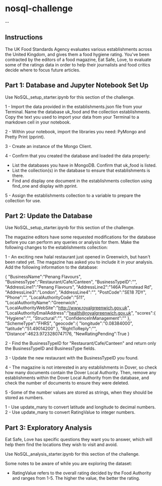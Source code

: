 # nosql-challenge
--


Instructions
--
The UK Food Standards Agency evaluates various establishments across the United Kingdom, and gives them a food hygiene rating. You've been contracted by the editors of a food magazine, Eat Safe, Love, to evaluate some of the ratings data in order to help their journalists and food critics decide where to focus future articles.

Part 1: Database and Jupyter Notebook Set Up
--
Use NoSQL_setup_starter.ipynb for this section of the challenge.

 1 - Import the data provided in the establishments.json file from your Terminal. Name the database uk_food and the collection establishments. Copy the text you used to import your data from your Terminal to a markdown cell in your notebook.

 2 - Within your notebook, import the libraries you need: PyMongo and Pretty Print (pprint).

 3 - Create an instance of the Mongo Client.

 4 - Confirm that you created the database and loaded the data properly:

   - List the databases you have in MongoDB. Confirm that uk_food is listed.  
   - List the collection(s) in the database to ensure that establishments is there.
   - Find and display one document in the establishments collection using find_one and display with pprint.
     
 5 - Assign the establishments collection to a variable to prepare the collection for use.

 Part 2: Update the Database
 --
Use NoSQL_setup_starter.ipynb for this section of the challenge.

The magazine editors have some requested modifications for the database before you can perform any queries or analysis for them. Make the following changes to the establishments collection:

 1 - An exciting new halal restaurant just opened in Greenwich, but hasn't been rated yet. The magazine has asked you to include it in your analysis. Add the following information to the database:

{
    "BusinessName":"Penang Flavours",
    "BusinessType":"Restaurant/Cafe/Canteen",
    "BusinessTypeID":"",
    "AddressLine1":"Penang Flavours",
    "AddressLine2":"146A Plumstead Rd",
    "AddressLine3":"London",
    "AddressLine4":"",
    "PostCode":"SE18 7DY",
    "Phone":"",
    "LocalAuthorityCode":"511",
    "LocalAuthorityName":"Greenwich",
    "LocalAuthorityWebSite":"http://www.royalgreenwich.gov.uk",
    "LocalAuthorityEmailAddress":"health@royalgreenwich.gov.uk",
    "scores":{
        "Hygiene":"",
        "Structural":"",
        "ConfidenceInManagement":""
    },
    "SchemeType":"FHRS",
    "geocode":{
        "longitude":"0.08384000",
        "latitude":"51.49014200"
    },
    "RightToReply":"",
    "Distance":4623.9723280747176,
    "NewRatingPending":True
}

 2 - Find the BusinessTypeID for "Restaurant/Cafe/Canteen" and return only the BusinessTypeID and BusinessType fields.

 3 - Update the new restaurant with the BusinessTypeID you found.

 4 - The magazine is not interested in any establishments in Dover, so check how many documents contain the Dover Local Authority. Then, remove any establishments within the Dover Local Authority from the database, and check the number of documents to ensure they were deleted.

 5 -Some of the number values are stored as strings, when they should be stored as numbers.

   1 - Use update_many to convert latitude and longitude to decimal numbers.
   2 - Use update_many to convert RatingValue to integer numbers.
   
Part 3: Exploratory Analysis
--
Eat Safe, Love has specific questions they want you to answer, which will help them find the locations they wish to visit and avoid.

Use NoSQL_analysis_starter.ipynb for this section of the challenge.

Some notes to be aware of while you are exploring the dataset:

  - RatingValue refers to the overall rating decided by the Food Authority and ranges from 1-5. The higher the value, the better the rating.
